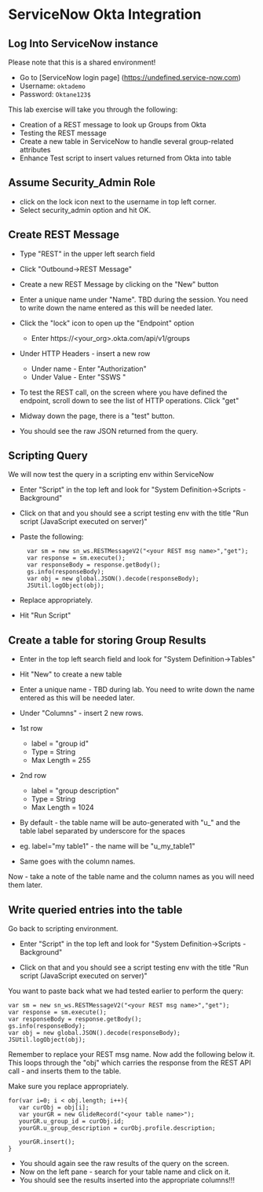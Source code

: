 # ServiceNow Okta Integration

## Log Into ServiceNow instance

Please note that this is a shared environment!

- Go to [ServiceNow login page] (https://undefined.service-now.com)
- Username: `oktademo`
- Password: `Oktane123$`

This lab exercise will take you through the following:

- Creation of a REST message to look up Groups from Okta
- Testing the REST message
- Create a new table in ServiceNow to handle several group-related attributes
- Enhance Test script to insert values returned from Okta into table

## Assume Security_Admin Role

- click on the lock icon next to the username in top left corner.
- Select security_admin option and hit OK.

## Create REST Message

- Type "REST" in the upper left search field
- Click "Outbound->REST Message"
- Create a new REST Message by clicking on the "New" button
- Enter a unique name under "Name".  TBD during the session.  You need to write down the name entered as this will be needed later.
- Click the "lock" icon to open up the "Endpoint" option
	- Enter https://<your_org>.okta.com/api/v1/groups
- Under HTTP Headers - insert a new row
	- Under name - Enter "Authorization"
	- Under Value - Enter "SSWS <your org key>"

- To test the REST call, on the screen where you have defined the endpoint, scroll down to see the list of HTTP operations.  Click "get"
- Midway down the page, there is a "test" button.
- You should see the raw JSON returned from the query.

## Scripting Query

We will now test the query in a scripting env within ServiceNow

- Enter "Script" in the top left and look for "System Definition->Scripts - Background"
- Click on that and you should see a script testing env with the title "Run script (JavaScript executed on server)"
- Paste the following:

        var sm = new sn_ws.RESTMessageV2("<your REST msg name>","get");
        var response = sm.execute();
        var responseBody = response.getBody();
        gs.info(responseBody);
        var obj = new global.JSON().decode(responseBody);
        JSUtil.logObject(obj);

- Replace <your REST msg name> appropriately.
- Hit "Run Script"

## Create a table for storing Group Results

- Enter in the top left search field and look for "System Definition->Tables"
- Hit "New" to create a new table
- Enter a unique name - TBD during lab.  You need to write down the name entered as this will be needed later.
- Under "Columns" - insert 2 new rows.
- 1st row
	- label = "group id"
	- Type = String
	- Max Length = 255
- 2nd row
	- label = "group description"
	- Type = String
	- Max Length = 1024

- By default - the table name will be auto-generated with "u_" and the table label separated by underscore for the spaces
- eg. label="my table1" - the name will be "u_my_table1"
- Same goes with the column names.

Now - take a note of the table name and the column names as you will need them later.

## Write queried entries into the table

Go back to scripting environment.

- Enter "Script" in the top left and look for "System Definition->Scripts - Background"

- Click on that and you should see a script testing env with the title "Run script (JavaScript executed on server)"

You want to paste back what we had tested earlier to perform the query:

    var sm = new sn_ws.RESTMessageV2("<your REST msg name>","get");
    var response = sm.execute();
    var responseBody = response.getBody();
    gs.info(responseBody);
    var obj = new global.JSON().decode(responseBody);
    JSUtil.logObject(obj);
    
Remember to replace your REST msg name.  Now add the following below it.  This loops through the "obj" which carries the response from the REST API call - and inserts them to the table.  

Make sure you replace <your table name> appropriately.
    
    for(var i=0; i < obj.length; i++){
       var curObj = obj[i];
       var yourGR = new GlideRecord("<your table name>");
       yourGR.u_group_id = curObj.id;
       yourGR.u_group_description = curObj.profile.description;

       yourGR.insert();
    }
    
- You should again see the raw results of the query on the screen.
- Now on the left pane - search for your table name and click on it.
- You should see the results inserted into the appropriate columns!!!


